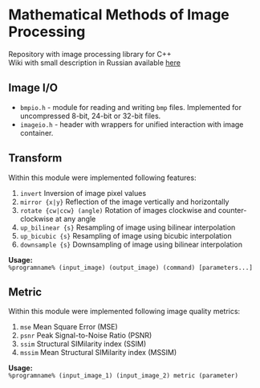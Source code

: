 # Mathematical Methods of Image Processing
Repository with image processing library for C++  
Wiki with small description in Russian available [here](https://github.com/igormunkin/MMIP/wiki)

## Image I/O
* ```bmpio.h``` - module for reading and writing ```bmp``` files. Implemented for uncompressed 8-bit, 24-bit or 32-bit files.  
* ```imageio.h``` - header with wrappers for unified interaction with image container.  

## Transform
Within this module were implemented following features:  
1. `invert`     Inversion of image pixel values  
2. `mirror {x|y}`       Reflection of the image vertically and horizontally  
3. `rotate {cw|ccw} (angle)`        Rotation of images clockwise and counter-clockwise at any angle  
4. `up_bilinear {s}`        Resampling of image using bilinear interpolation  
5. `up_bicubic {s}`     Resampling of image using bicubic interpolation  
6. `downsample {s}`     Downsampling of image using bilinear interpolation  

**Usage:**  
```%programname% (input_image) (output_image) (command) [parameters...]```  

## Metric
Within this module were implemented following image quality metrics:  
1. `mse`        Mean Square Error (MSE)  
2. `psnr`       Peak Signal-to-Noise Ratio (PSNR)  
3. `ssim`       Structural SIMilarity index (SSIM)  
4. `mssim`      Mean Structural SIMilarity index (MSSIM)  

**Usage:**  
```%programname% (input_image_1) (input_image_2) metric (parameter)```  
